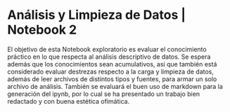 # Análisis y Limpieza de Datos | Notebook 2
El objetivo de esta Notebook exploratorio es evaluar el conocimiento práctico en lo que respecta al análisis descriptivo de datos. Se espera además que los conocimientos sean acumulativos, así que también está considerado evaluar destrezas respecto a la carga y limpieza de datos, además de leer archivos de distintos tipos y fuentes, para armar un solo archivo de análisis. También se evaluará el buen uso de markdown para la generación del ipynb, por lo cual se ha presentado un trabajo bien redactado y con buena estética ofimática.
